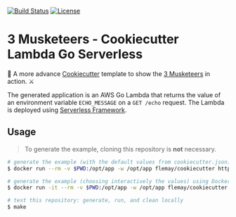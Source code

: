 [![Build Status](https://travis-ci.org/3musketeersio/cookiecutter-musketeers-lambda-go-serverless.svg?branch=master)](https://travis-ci.org/3musketeersio/cookiecutter-musketeers-lambda-go-serverless)
[![License](https://img.shields.io/dub/l/vibe-d.svg)](LICENSE)

# 3 Musketeers - Cookiecutter Lambda Go Serverless

🍪 A more advance [Cookiecutter][] template to show the [3 Musketeers][3Musketeers] in action. ⚔️

The generated application is an AWS Go Lambda that returns the value of an environment variable `ECHO_MESSAGE` on a `GET /echo` request. The Lambda is deployed using [Serverless Framework][serverless].

## Usage

> To generate the example, cloning this repository is **not** necessary.

```bash
# generate the example (with the default values from cookiecutter.json) using Docker
$ docker run --rm -v $PWD:/opt/app -w /opt/app flemay/cookiecutter https://github.com/3musketeersio/cookiecutter-musketeers-lambda-go-serverless --no-input

# generate the example (choosing interactively the values) using Docker
$ docker run -it --rm -v $PWD:/opt/app -w /opt/app flemay/cookiecutter https://github.com/3musketeersio/cookiecutter-musketeers-lambda-go-serverless

# test this repository: generate, run, and clean locally
$ make
```

[Cookiecutter]: https://github.com/audreyr/cookiecutter
[3Musketeers]: https://github.com/flemay/3musketeers
[serverless]: https://serverless.com